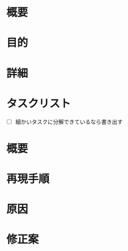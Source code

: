 <!-- 必要な項目だけ埋めてくだしあ -->

<!-- 要望テンプレ -->
# 概要
# 目的
# 詳細
# タスクリスト
- [ ] 細かいタスクに分解できているなら書き出す

<!-- 不具合のテンプレート -->
# 概要
# 再現手順
# 原因
# 修正案
